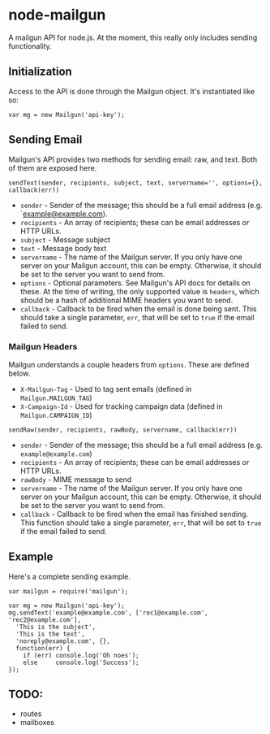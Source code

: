 # node-mailgun

A mailgun API for node.js.  At the moment, this really only includes
sending functionality.

## Initialization

Access to the API is done through the Mailgun object.  It's instantiated
like so:

    var mg = new Mailgun('api-key');

## Sending Email

Mailgun's API provides two methods for sending email: raw, and text.  Both
of them are exposed here.

`sendText(sender, recipients, subject, text, servername='', options={}, callback(err))`

 * `sender` - Sender of the message; this should be a full email address
              (e.g. `example@example.com).
 * `recipients` - An array of recipients; these can be email addresses
                  *or* HTTP URLs.
 * `subject` - Message subject
 * `text` - Message body text
 * `servername` - The name of the Mailgun server.  If you only have
                  one server on your Mailgun account, this can be empty.
                  Otherwise, it should be set to the server you want to
                  send from.
 * `options` - Optional parameters.  See Mailgun's API docs for details on
               these.  At the time of writing, the only supported value is
               `headers`, which should be a hash of additional MIME headers
               you want to send.
 * `callback` - Callback to be fired when the email is done being sent.  This
                should take a single parameter, `err`, that will be set to 
                `true` if the email failed to send.

### Mailgun Headers

Mailgun understands a couple headers from `options`.  These are defined
below.

 * `X-Mailgun-Tag` - Used to tag sent emails (defined in `Mailgun.MAILGUN_TAG`)
 * `X-Campaign-Id` - Used for tracking campaign data (defined in `Mailgun.CAMPAIGN_ID`)

`sendRaw(sender, recipients, rawBody, servername, callback(err))`

 * `sender` - Sender of the message; this should be a full email address
              (e.g. `example@example.com`)
 * `recipients` - An array of recipients; these can be email addresses
                  *or* HTTP URLs.
 * `rawBody` - MIME message to send
 * `servername` - The name of the Mailgun server.  If you only have
                  one server on your Mailgun account, this can be empty.
                  Otherwise, it should be set to the server you want to
                  send from.
 * `callback` - Callback to be fired when the email has finished sending.
                This function should take a single parameter, `err`, that 
                will be set to `true` if the email failed to send.

## Example

Here's a complete sending example.

    var mailgun = require('mailgun');

    var mg = new Mailgun('api-key');
    mg.sendText('example@example.com', ['rec1@example.com', 'rec2@example.com'],
      'This is the subject',
      'This is the text',
      'noreply@example.com', {},
      function(err) {
        if (err) console.log('Oh noes');
        else     console.log('Success');
    });

## TODO:

 * routes
 * mailboxes

